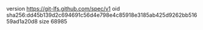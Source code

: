 version https://git-lfs.github.com/spec/v1
oid sha256:dd45b139d2c694691c56d4e798e4c85918e3185ab425d9262bb51659ad1a20d8
size 68985
